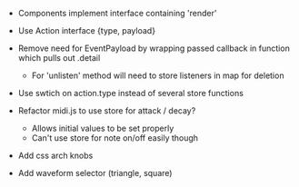 - Components implement interface containing 'render'
- Use Action interface {type, payload}
- Remove need for EventPayload<T> by wrapping passed callback in function which
  pulls out .detail
  - For 'unlisten' method will need to store listeners in map for deletion
- Use swtich on action.type instead of several store functions
- Refactor midi.js to use store for attack / decay?
  - Allows initial values to be set properly
  - Can't use store for note on/off easily though

- Add css arch knobs
- Add waveform selector (triangle, square)

